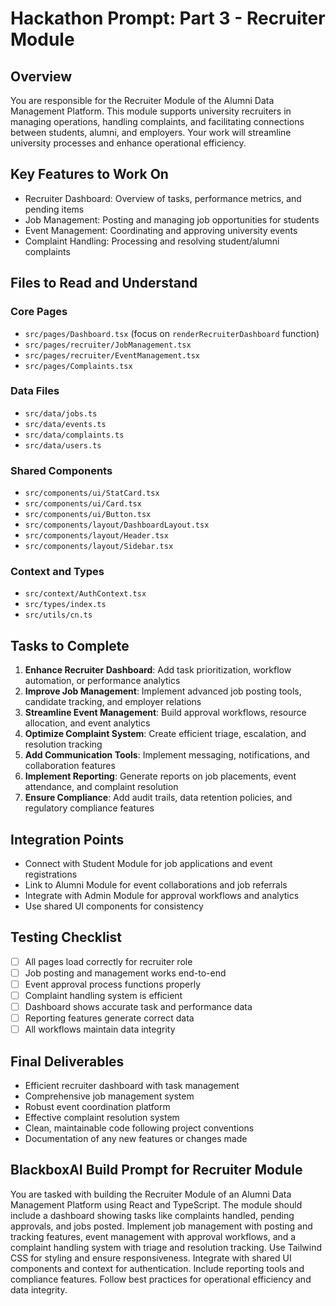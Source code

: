 # Hackathon Prompt: Part 3 - Recruiter Module

## Overview
You are responsible for the Recruiter Module of the Alumni Data Management Platform. This module supports university recruiters in managing operations, handling complaints, and facilitating connections between students, alumni, and employers. Your work will streamline university processes and enhance operational efficiency.

## Key Features to Work On
- Recruiter Dashboard: Overview of tasks, performance metrics, and pending items
- Job Management: Posting and managing job opportunities for students
- Event Management: Coordinating and approving university events
- Complaint Handling: Processing and resolving student/alumni complaints

## Files to Read and Understand
### Core Pages
- `src/pages/Dashboard.tsx` (focus on `renderRecruiterDashboard` function)
- `src/pages/recruiter/JobManagement.tsx`
- `src/pages/recruiter/EventManagement.tsx`
- `src/pages/Complaints.tsx`

### Data Files
- `src/data/jobs.ts`
- `src/data/events.ts`
- `src/data/complaints.ts`
- `src/data/users.ts`

### Shared Components
- `src/components/ui/StatCard.tsx`
- `src/components/ui/Card.tsx`
- `src/components/ui/Button.tsx`
- `src/components/layout/DashboardLayout.tsx`
- `src/components/layout/Header.tsx`
- `src/components/layout/Sidebar.tsx`

### Context and Types
- `src/context/AuthContext.tsx`
- `src/types/index.ts`
- `src/utils/cn.ts`

## Tasks to Complete
1. **Enhance Recruiter Dashboard**: Add task prioritization, workflow automation, or performance analytics
2. **Improve Job Management**: Implement advanced job posting tools, candidate tracking, and employer relations
3. **Streamline Event Management**: Build approval workflows, resource allocation, and event analytics
4. **Optimize Complaint System**: Create efficient triage, escalation, and resolution tracking
5. **Add Communication Tools**: Implement messaging, notifications, and collaboration features
6. **Implement Reporting**: Generate reports on job placements, event attendance, and complaint resolution
7. **Ensure Compliance**: Add audit trails, data retention policies, and regulatory compliance features

## Integration Points
- Connect with Student Module for job applications and event registrations
- Link to Alumni Module for event collaborations and job referrals
- Integrate with Admin Module for approval workflows and analytics
- Use shared UI components for consistency

## Testing Checklist
- [ ] All pages load correctly for recruiter role
- [ ] Job posting and management works end-to-end
- [ ] Event approval process functions properly
- [ ] Complaint handling system is efficient
- [ ] Dashboard shows accurate task and performance data
- [ ] Reporting features generate correct data
- [ ] All workflows maintain data integrity

## Final Deliverables
- Efficient recruiter dashboard with task management
- Comprehensive job management system
- Robust event coordination platform
- Effective complaint resolution system
- Clean, maintainable code following project conventions
- Documentation of any new features or changes made

## BlackboxAI Build Prompt for Recruiter Module
You are tasked with building the Recruiter Module of an Alumni Data Management Platform using React and TypeScript. The module should include a dashboard showing tasks like complaints handled, pending approvals, and jobs posted. Implement job management with posting and tracking features, event management with approval workflows, and a complaint handling system with triage and resolution tracking. Use Tailwind CSS for styling and ensure responsiveness. Integrate with shared UI components and context for authentication. Include reporting tools and compliance features. Follow best practices for operational efficiency and data integrity.
